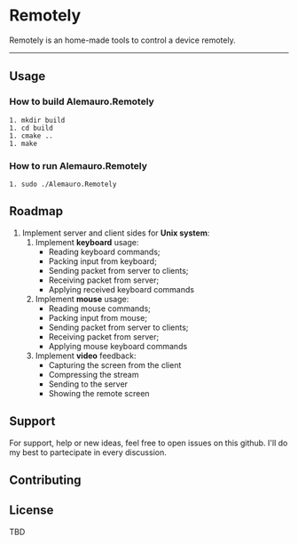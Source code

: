 # Remotely

Remotely is an home-made tools to control a device remotely.

***

## Usage

### How to build Alemauro.Remotely
    1. mkdir build
    1. cd build
    1. cmake ..
    1. make

### How to run Alemauro.Remotely
    1. sudo ./Alemauro.Remotely

## Roadmap
1. Implement server and client sides for **Unix system**:
    1. Implement **keyboard** usage:
        * Reading keyboard commands;
        * Packing input from keyboard;
        * Sending packet from server to clients;
        * Receiving packet from server;
        * Applying received keyboard commands
    1. Implement **mouse** usage:
        * Reading mouse commands;
        * Packing input from mouse;
        * Sending packet from server to clients;
        * Receiving packet from server;
        * Applying mouse keyboard commands
    1. Implement **video** feedback:
        * Capturing the screen from the client
        * Compressing the stream
        * Sending to the server
        * Showing the remote screen

## Support

For support, help or new ideas, feel free to open issues on this github. I'll do my best to partecipate in every discussion.

## Contributing


## License
TBD